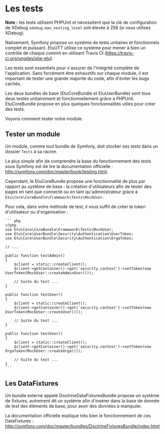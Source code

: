 
Les tests
=========

**Note :** les tests utilisent PHPUnit et nécessitent que la clé de configuration
de XDebug `xdebug.max_nesting_level` soit élevée à 256 (si vous utilisez XDebug).

Nativement, Symfony propose un système de tests unitaires et fonctionnels complet
et puissant. EtuUTT utilise ce système pour mener à bien un contrôle de chaque
commit en utilisant Travis CI (https://travis-ci.org/ungdev/site-etu).

Les tests sont essentiels pour s'assurer de l'intégrité complète de l'application.
Sans forcément être exhaustifs sur chaque module, il est important de tester une
grande majorité du code, afin d'éviter les bugs cachés.

Les deux bundles de base (EtuCoreBundle et EtuUserBundle) sont tous deux testés
unitairement et fonctionnellement grâce à PHPUnit. EtuCoreBundle propose en plus
quelques fonctionnalités utiles pour créer des tests.

Voyons comment tester notre module.

Tester un module
----------------

Un module, comme tout bundle de Symfony, doit stocker ses tests dans un dossier
`Tests` à sa racine.

Le plus simple afin de comprendre la base du fonctionnement des tests sous Symfony
est de lire la documentation officielle : http://symfony.com/doc/master/book/testing.html.

Cependant, le EtuCoreBundle propose une fonctionnalité de plus par rapport au
système de base : la création d'utilisateurs afin de tester des pages en tant
que connecté ou en tant qu'administrateur grâce à
`Etu\Core\CoreBundle\Framework\Tests\MockUser`.

Pour cela, dans votre méthode de test, il vous suffit de créer le token
d'utilisateur ou d'organisation :

	``` php
	<?php
	use Etu\Core\CoreBundle\Framework\Tests\MockUser;
	use Etu\Core\UserBundle\Security\Authentication\UserToken;
	use Etu\Core\UserBundle\Security\Authentication\OrgaToken;

	// ...

	public function testAdmin()
    {
        $client = static::createClient();
        $client->getContainer()->get('security.context')->setToken(new UserToken(MockUser::createAdminUser()));

        // Suite du test ...
    }

	public function testUser()
    {
        $client = static::createClient();
        $client->getContainer()->get('security.context')->setToken(new UserToken(MockUser::createUser()));

        // Suite du test ...
    }

	public function testUser()
    {
        $client = static::createClient();
        $client->getContainer()->get('security.context')->setToken(new OrgaToken(MockUser::createOrga()));

        // Suite du test ...
    }
    ```

Les DataFixtures
----------------

Un bundle externe appelé DoctrineDataFixturesBundle propose un système de fixtures,
autrement dit un système afin d'insérer dans la base de donnée de test des éléments
de base, pour avoir des données à manipuler.

La documentation officielle explique très bien le fonctionnement de ces DataFixtures :
http://symfony.com/doc/master/bundles/DoctrineFixturesBundle/index.html



